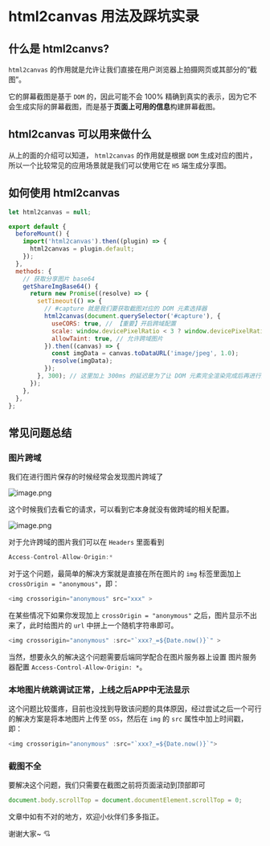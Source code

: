 # html2canvas 用法及踩坑实录

## 什么是 html2canvs?

`html2canvas` 的作用就是允许让我们直接在用户浏览器上拍摄网页或其部分的“截图”。

它的屏幕截图是基于 `DOM` 的，因此可能不会 100% 精确到真实的表示，因为它不会生成实际的屏幕截图，而是基于**页面上可用的信息**构建屏幕截图。

## html2canvas 可以用来做什么

从上的面的介绍可以知道， `html2canvas` 的作用就是根据 `DOM` 生成对应的图片，所以一个比较常见的应用场景就是我们可以使用它在 `H5` 端生成分享图。

## 如何使用 html2canvas

```js
let html2canvas = null;

export default {
  beforeMount() {
    import('html2canvas').then((plugin) => {
      html2canvas = plugin.default;
    });
  },
  methods: {
    // 获取分享图片 base64
    getShareImgBase64() {
      return new Promise((resolve) => {
        setTimeout(() => {
          // #capture 就是我们要获取截图对应的 DOM 元素选择器
          html2canvas(document.querySelector('#capture'), {
            useCORS: true, // 【重要】开启跨域配置
            scale: window.devicePixelRatio < 3 ? window.devicePixelRatio : 2,
            allowTaint: true, // 允许跨域图片
          }).then((canvas) => {
            const imgData = canvas.toDataURL('image/jpeg', 1.0);
            resolve(imgData);
          });
        }, 300); // 这里加上 300ms 的延迟是为了让 DOM 元素完全渲染完成后再进行图片的生成
      });
    },
  },
};
```
## 常见问题总结

### 图片跨域

我们在进行图片保存的时候经常会发现图片跨域了

![image.png](https://p9-juejin.byteimg.com/tos-cn-i-k3u1fbpfcp/b321ad572bb7406f9bb7be9e85fd9da5~tplv-k3u1fbpfcp-watermark.image?)

这个时候我们去看它的请求，可以看到它本身就没有做跨域的相关配置。

![image.png](https://p6-juejin.byteimg.com/tos-cn-i-k3u1fbpfcp/2b41993340264f13832f11e35ad5f80c~tplv-k3u1fbpfcp-watermark.image?)

对于允许跨域的图片我们可以在 `Headers` 里面看到
```js
Access-Control-Allow-Origin:*
```

对于这个问题，最简单的解决方案就是直接在所在图片的 `img` 标签里面加上 `crossOrigin = "anonymous"`，即：
```js
<img crossorigin="anonymous" src="xxx" >
```

在某些情况下如果你发现加上 `crossOrigin = "anonymous"` 之后，图片显示不出来了，此时给图片的 `url` 中拼上一个随机字符串即可。
```js
<img crossorigin="anonymous" :src="`xxx?_=${Date.now()}`" >
```

当然，想要永久的解决这个问题需要后端同学配合在图片服务器上设置 图片服务器配置 `Access-Control-Allow-Origin: *`。

### 本地图片统跳调试正常，上线之后APP中无法显示

这个问题比较蛋疼，目前也没找到导致该问题的具体原因，经过尝试之后一个可行的解决方案是将本地图片上传至 `OSS`，然后在 `img` 的 `src` 属性中加上时间戳，即：
```js
<img crossorigin="anonymous" :src="`xxx?_=${Date.now()}`">
```

### 截图不全

要解决这个问题，我们只需要在截图之前将页面滚动到顶部即可

```js
document.body.scrollTop = document.documentElement.scrollTop = 0;
```

文章中如有不对的地方，欢迎小伙伴们多多指正。

谢谢大家~ 💘
